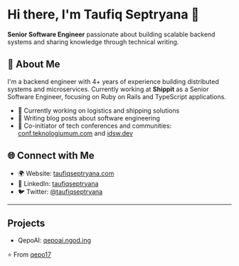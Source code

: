 
# Hi there, I'm Taufiq Septryana 👋

**Senior Software Engineer** passionate about building scalable backend systems and sharing knowledge through technical writing.

## 🚀 About Me

I'm a backend engineer with 4+ years of experience building distributed systems and microservices. Currently working at **Shippit** as a Senior Software Engineer, focusing on Ruby on Rails and TypeScript applications.

- 🔭 Currently working on logistics and shipping solutions
- 📝 Writing blog posts about software engineering
- 🎤 Co-initiator of tech conferences and communities: [conf.teknologiumum.com](https://conf.teknologiumum.com) and [idsw.dev](https://idsw.dev)

## 🌐 Connect with Me

- 🌍 Website: [taufiqseptryana.com](https://taufiqseptryana.com)
- 💼 LinkedIn: [taufiqseptryana](https://linkedin.com/in/taufiqseptryana)
- 🐦 Twitter: [@taufiqseptryana](https://twitter.com/qepo_s)

---

## Projects

- QepoAI: [qepoai.ngod.ing](https://qepoai.ngod.ing)

⭐️ From [qepo17](https://github.com/qepo17)
